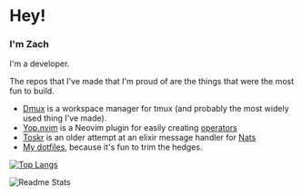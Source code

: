 # Hey!


### I'm Zach
I'm a developer.

The repos that I've made that I'm proud of are the things that were the most fun to build.
* [Dmux](https://github.com/zdcthomas/dmux) is a workspace manager for tmux (and probably the most widely used thing I've made).
* [Yop.nvim](https://github.com/zdcthomas/yop.nvim) is a Neovim plugin for easily creating [operators](https://neovim.io/doc/user/motion.html#operator)
* [Toskr](https://github.com/zdcthomas/Toskr) is an older attempt at an elixir message handler for [Nats](https://nats.io/)
* [My dotfiles](https://github.com/zdcthomas/yakko_wakko), because it's fun to trim the hedges.

[![Top Langs](https://github-readme-stats.vercel.app/api/top-langs/?username=zdcthomas&theme=gruvbox)](https://github.com/anuraghazra/github-readme-stats)

![Readme Stats](https://github-readme-stats.vercel.app/api?username=zdcthomas&show_icons=true&theme=gruvbox)


